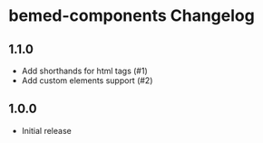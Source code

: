 bemed-components Changelog
==============================

1.1.0
-----
* Add shorthands for html tags (#1)
* Add custom elements support (#2)

1.0.0
-----

* Initial release

